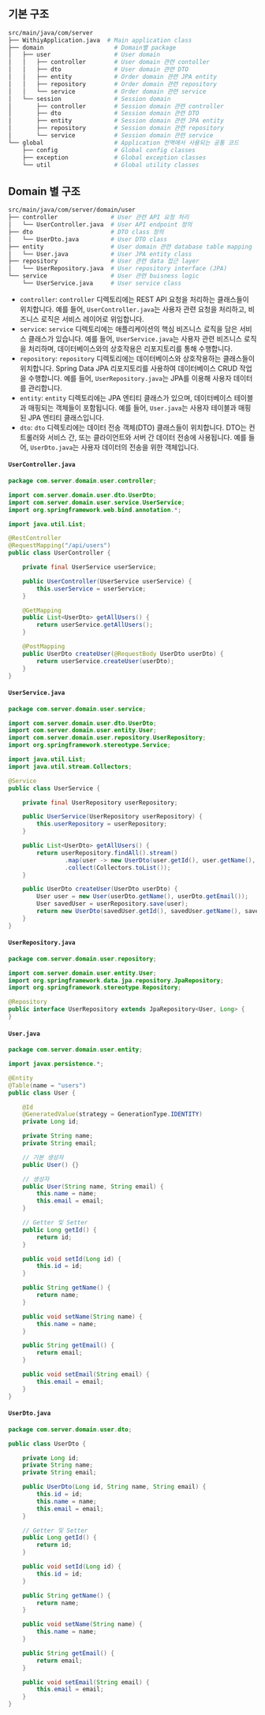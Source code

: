 ## 기본 구조

```bash
src/main/java/com/server
├── WithiyApplication.java  # Main application class
├── domain                    # Domain별 package
│   ├── user                  # User domain
│   │   ├── controller        # User domain 관련 contoller
│   │   ├── dto               # User domain 관련 DTO
│   │   ├── entity            # Order domain 관련 JPA entity
│   │   ├── repository        # Order domain 관련 repository
│   │   └── service           # Order domain 관련 service
│   └── session               # Session domain
│       ├── controller        # Session domain 관련 controller
│       ├── dto               # Session domain 관련 DTO
│       ├── entity            # Session domain 관련 JPA entity
│       ├── repository        # Session domain 관련 repository
│       └── service           # Session domain 관련 service
└── global                    # Application 전역에서 사용되는 공통 코드
    ├── config                # Global config classes
    ├── exception             # Global exception classes
    └── util                  # Global utility classes
```

## Domain 별 구조

```bash
src/main/java/com/server/domain/user
├── controller               # User 관련 API 요청 처리
│   └── UserController.java  # User API endpoint 정의
├── dto                      # DTO class 정의
│   └── UserDto.java         # User DTO class
├── entity                   # User domain 관련 database table mapping
│   └── User.java            # User JPA entity class
├── repository               # User 관련 data 접근 layer
│   └── UserRepository.java  # User repository interface (JPA)
└── service                  # User 관련 buisness logic
    └── UserService.java     # User service class
```

- `controller`: `controller` 디렉토리에는 REST API 요청을 처리하는 클래스들이 위치합니다. 예를 들어, `UserController.java`는 사용자
  관련 요청을 처리하고, 비즈니스 로직은 서비스 레이어로 위임합니다.
- `service`: `service` 디렉토리에는 애플리케이션의 핵심 비즈니스 로직을 담은 서비스 클래스가 있습니다. 예를 들어, `UserService.java`는 사용자
  관련 비즈니스 로직을 처리하며, 데이터베이스와의 상호작용은 리포지토리를 통해 수행합니다.
- `repository`: `repository` 디렉토리에는 데이터베이스와 상호작용하는 클래스들이 위치합니다. Spring Data JPA 리포지토리를 사용하여 데이터베이스
  CRUD 작업을 수행합니다. 예를 들어, `UserRepository.java`는 JPA를 이용해 사용자 데이터를 관리합니다.
- `entity`: `entity` 디렉토리에는 JPA 엔티티 클래스가 있으며, 데이터베이스 테이블과 매핑되는 객체들이 포함됩니다. 예를 들어, `User.java`는 사용자
  테이블과 매핑된 JPA 엔티티 클래스입니다.
- `dto`: `dto` 디렉토리에는 데이터 전송 객체(DTO) 클래스들이 위치합니다. DTO는 컨트롤러와 서비스 간, 또는 클라이언트와 서버 간 데이터 전송에 사용됩니다. 예를
  들어, `UserDto.java`는 사용자 데이터의 전송을 위한 객체입니다.

#### `UserController.java`

```java
package com.server.domain.user.controller;

import com.server.domain.user.dto.UserDto;
import com.server.domain.user.service.UserService;
import org.springframework.web.bind.annotation.*;

import java.util.List;

@RestController
@RequestMapping("/api/users")
public class UserController {

    private final UserService userService;

    public UserController(UserService userService) {
        this.userService = userService;
    }

    @GetMapping
    public List<UserDto> getAllUsers() {
        return userService.getAllUsers();
    }

    @PostMapping
    public UserDto createUser(@RequestBody UserDto userDto) {
        return userService.createUser(userDto);
    }
}
```

#### `UserService.java`

```java
package com.server.domain.user.service;

import com.server.domain.user.dto.UserDto;
import com.server.domain.user.entity.User;
import com.server.domain.user.repository.UserRepository;
import org.springframework.stereotype.Service;

import java.util.List;
import java.util.stream.Collectors;

@Service
public class UserService {

    private final UserRepository userRepository;

    public UserService(UserRepository userRepository) {
        this.userRepository = userRepository;
    }

    public List<UserDto> getAllUsers() {
        return userRepository.findAll().stream()
                .map(user -> new UserDto(user.getId(), user.getName(), user.getEmail()))
                .collect(Collectors.toList());
    }

    public UserDto createUser(UserDto userDto) {
        User user = new User(userDto.getName(), userDto.getEmail());
        User savedUser = userRepository.save(user);
        return new UserDto(savedUser.getId(), savedUser.getName(), savedUser.getEmail());
    }
}
```

#### `UserRepository.java`

```java
package com.server.domain.user.repository;

import com.server.domain.user.entity.User;
import org.springframework.data.jpa.repository.JpaRepository;
import org.springframework.stereotype.Repository;

@Repository
public interface UserRepository extends JpaRepository<User, Long> {
}
```

#### `User.java`

```java
package com.server.domain.user.entity;

import javax.persistence.*;

@Entity
@Table(name = "users")
public class User {

    @Id
    @GeneratedValue(strategy = GenerationType.IDENTITY)
    private Long id;

    private String name;
    private String email;

    // 기본 생성자
    public User() {}

    // 생성자
    public User(String name, String email) {
        this.name = name;
        this.email = email;
    }

    // Getter 및 Setter
    public Long getId() {
        return id;
    }

    public void setId(Long id) {
        this.id = id;
    }

    public String getName() {
        return name;
    }

    public void setName(String name) {
        this.name = name;
    }

    public String getEmail() {
        return email;
    }

    public void setEmail(String email) {
        this.email = email;
    }
}
```

#### `UserDto.java`

```java
package com.server.domain.user.dto;

public class UserDto {

    private Long id;
    private String name;
    private String email;

    public UserDto(Long id, String name, String email) {
        this.id = id;
        this.name = name;
        this.email = email;
    }

    // Getter 및 Setter
    public Long getId() {
        return id;
    }

    public void setId(Long id) {
        this.id = id;
    }

    public String getName() {
        return name;
    }

    public void setName(String name) {
        this.name = name;
    }

    public String getEmail() {
        return email;
    }

    public void setEmail(String email) {
        this.email = email;
    }
}
```
